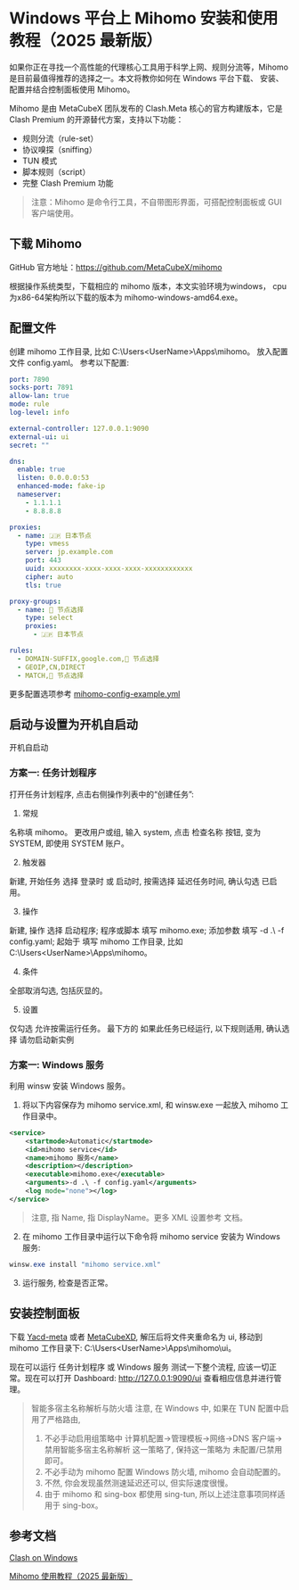 # Windows 平台上 Mihomo 安装和使用教程（2025 最新版）

如果你正在寻找一个高性能的代理核心工具用于科学上网、规则分流等，Mihomo 是目前最值得推荐的选择之一。本文将教你如何在 Windows 平台下载、 安装、配置并结合控制面板使用 Mihomo。

Mihomo 是由 MetaCubeX 团队发布的 Clash.Meta 核心的官方构建版本，它是 Clash Premium 的开源替代方案，支持以下功能：

- 规则分流（rule-set）
- 协议嗅探（sniffing）
- TUN 模式
- 脚本规则（script）
- 完整 Clash Premium 功能

> 注意：Mihomo 是命令行工具，不自带图形界面，可搭配控制面板或 GUI 客户端使用。

## 下载 Mihomo

GitHub 官方地址：<https://github.com/MetaCubeX/mihomo>

根据操作系统类型，下载相应的 mihomo 版本，本文实验环境为windows， cpu为x86-64架构所以下载的版本为 mihomo-windows-amd64.exe。

## 配置文件

创建 mihomo 工作目录, 比如 C:\Users\<UserName>\Apps\mihomo。 放入配置文件 config.yaml。
参考以下配置:

```yaml
port: 7890
socks-port: 7891
allow-lan: true
mode: rule
log-level: info

external-controller: 127.0.0.1:9090
external-ui: ui
secret: ""

dns:
  enable: true
  listen: 0.0.0.0:53
  enhanced-mode: fake-ip
  nameserver:
    - 1.1.1.1
    - 8.8.8.8

proxies:
  - name: 🇯🇵 日本节点
    type: vmess
    server: jp.example.com
    port: 443
    uuid: xxxxxxxx-xxxx-xxxx-xxxx-xxxxxxxxxxxx
    cipher: auto
    tls: true

proxy-groups:
  - name: 🚀 节点选择
    type: select
    proxies:
      - 🇯🇵 日本节点

rules:
  - DOMAIN-SUFFIX,google.com,🚀 节点选择
  - GEOIP,CN,DIRECT
  - MATCH,🚀 节点选择
```

更多配置选项参考 [mihomo-config-example.yml](mihomo-config-example.yml)

## 启动与设置为开机自启动

开机自启动

### 方案一: 任务计划程序
打开任务计划程序, 点击右侧操作列表中的“创建任务”:

1. 常规

名称填 mihomo。 更改用户或组, 输入 system, 点击 检查名称 按钮, 变为 SYSTEM, 即使用 SYSTEM 账户。

2. 触发器

新建, 开始任务 选择 登录时 或 启动时, 按需选择 延迟任务时间, 确认勾选 已启用。

3. 操作

新建, 操作 选择 启动程序; 程序或脚本 填写 mihomo.exe; 添加参数 填写 -d .\ -f config.yaml; 起始于 填写 mihomo 工作目录, 比如 C:\Users\<UserName>\Apps\mihomo。

4. 条件

全部取消勾选, 包括灰显的。

5. 设置

仅勾选 允许按需运行任务。
最下方的 如果此任务已经运行, 以下规则适用, 确认选择 请勿启动新实例

### 方案一: Windows 服务

利用 winsw 安装 Windows 服务。

1. 将以下内容保存为 mihomo service.xml, 和 winsw.exe 一起放入 mihomo 工作目录中。

```xml
<service>
    <startmode>Automatic</startmode>
    <id>mihomo service</id>
    <name>mihomo 服务</name>
    <description></description>
    <executable>mihomo.exe</executable>
    <arguments>-d .\ -f config.yaml</arguments>
    <log mode="none"></log>
</service>
```
> 注意, <id> 指 Name, <name> 指 DisplayName。更多 XML 设置参考 文档。

2. 在 mihomo 工作目录中运行以下命令将 mihomo service 安装为 Windows 服务:

```powershell
winsw.exe install "mihomo service.xml"
```

3. 运行服务, 检查是否正常。

## 安装控制面板

下载 [Yacd-meta](https://ghproxy.net/https://github.com/MetaCubeX/Yacd-meta/archive/refs/heads/gh-pages.zip) 或者 [MetaCubeXD](https://ghproxy.net/https://github.com/MetaCubeX/metacubexd/archive/refs/heads/gh-pages.zip), 解压后将文件夹重命名为 ui, 移动到 mihomo 工作目录下: C:\Users\<UserName>\Apps\mihomo\ui。

现在可以运行 任务计划程序 或 Windows 服务 测试一下整个流程, 应该一切正常。现在可以打开 Dashboard: <http://127.0.0.1:9090/ui> 查看相应信息并进行管理。

> 智能多宿主名称解析与防火墙
> 注意, 在 Windows 中, 如果在 TUN 配置中启用了严格路由,
> 
> 1. 不必手动启用组策略中 计算机配置→管理模板→网络→DNS 客户端→禁用智能多宿主名称解析 这一策略了, 保持这一策略为 未配置/已禁用 即可。
> 2. 不必手动为 mihomo 配置 Windows 防火墙, mihomo 会自动配置的。
> 3. 不然, 你会发现虽然测速延迟还可以, 但实际速度很慢。
> 4. 由于 mihomo 和 sing-box 都使用 sing-tun, 所以上述注意事项同样适用于 sing-box。

## 参考文档

[Clash on Windows](https://senzyo.net/2023-7/)

[Mihomo 使用教程（2025 最新版）](https://www.clash.la/archives/976/)


